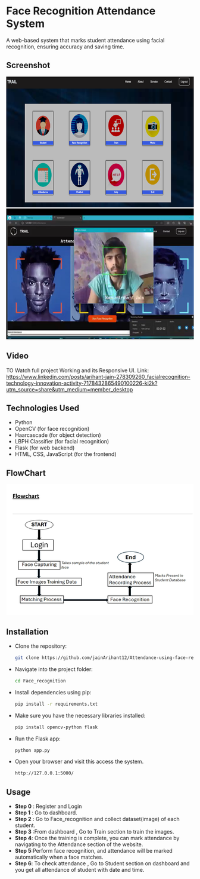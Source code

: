 # Face Recognition Attendance System

A web-based system that marks student attendance using facial recognition, ensuring accuracy and saving time.

## Screenshot
 <img src="static/Photo/Readme1.png" alt="Loading" width="600" height="350">

 <img src="static/Photo/Readme2.png" alt="Loading" width="600" height="350">
 
## Video
TO Watch full project Working and its Responsive UI.
Link: https://www.linkedin.com/posts/arihant-jain-278309260_facialrecognition-technology-innovation-activity-7178432865490100226-ki2k?utm_source=share&utm_medium=member_desktop


## Technologies Used
- Python
- OpenCV (for face recognition)
- Haarcascade (for object detection)
- LBPH Classifier (for facial recognition)
- Flask (for web backend)
- HTML, CSS, JavaScript (for the frontend)

## FlowChart
  <img src="static/Photo/Flowchart.png" alt="Loading" width="600" height="350">

## Installation

- Clone the repository:
   ```bash
   git clone https://github.com/jainArihant12/Attendance-using-face-recognition.git

- Navigate into the project folder:
   ```bash
   cd Face_recognition

- Install dependencies using pip:
   ```bash
   pip install -r requirements.txt

- Make sure you have the necessary libraries installed:
   ```bash
   pip install opencv-python flask

- Run the Flask app:
   ```bash
   python app.py

- Open your browser and visit this  access the system.
   ```bash
   http://127.0.0.1:5000/

## Usage
  - **Step 0** : Register and Login
  - **Step 1** : Go to dashboard.
  - **Step 2** : Go to Face_recognition and collect dataset(image) of each student.
  - **Step 3** :From dashboard , Go to Train section to train the images.
  - **Step 4**: Once the training is complete, you can mark attendance by navigating to the Attendance section of the website.
  - **Step 5**:Perform face recognition, and attendance will be marked automatically when a face matches. 
  - **Step 6**: To check attendance , Go to Student section on dashboard and you get all attendance of student with date and time.









